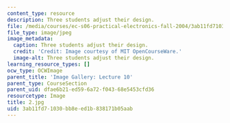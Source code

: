 ```yaml
---
content_type: resource
description: Three students adjust their design.
file: /media/courses/ec-s06-practical-electronics-fall-2004/3ab11fd71030bb8eed1b838171b05aab_2.jpg
file_type: image/jpeg
image_metadata:
  caption: Three students adjust their design.
  credit: 'Credit: Image courtesy of MIT OpenCourseWare.'
  image-alt: Three students adjust their design.
learning_resource_types: []
ocw_type: OCWImage
parent_title: 'Image Gallery: Lecture 10'
parent_type: CourseSection
parent_uid: dfae6b21-ed59-6a72-f043-68e5453cfd36
resourcetype: Image
title: 2.jpg
uid: 3ab11fd7-1030-bb8e-ed1b-838171b05aab
---
```

